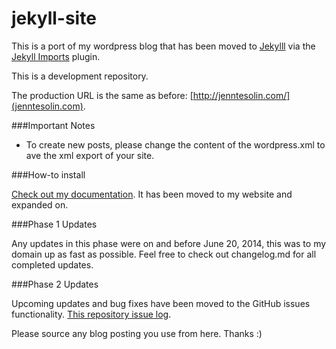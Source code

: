 jekyll-site
===========

This is a port of my wordpress blog that has been moved to [Jekylll](http://jekyllrb.com/) via the [Jekyll Imports](http://import.jekyllrb.com/) plugin.

This is a development repository.

The production URL is the same as before: [http://jenntesolin.com/](jenntesolin.com).


###Important Notes
- To create new posts, please change the content of the wordpress.xml to ave the xml export of your site.

###How-to install

[Check out my documentation](https://www.jenntesolin.com/blog/2015/03/17/Jekyll-Set-Up-Publish/). It has been moved to my website and expanded on.

###Phase 1 Updates

Any updates in this phase were on and before June 20, 2014, this was to my domain up as fast as possible. Feel free to check out changelog.md for all completed updates.

###Phase 2 Updates

Upcoming updates and bug fixes have been moved to the GitHub issues functionality. [This repository issue log](https://github.com/jennifert/jekyll-site/issues).

Please source any blog posting you use from here. Thanks :)